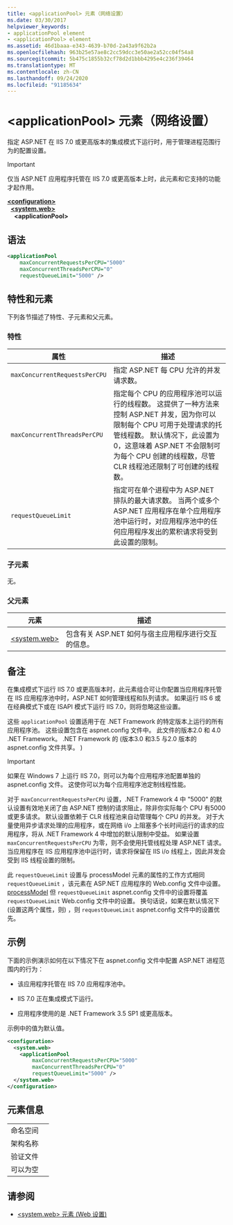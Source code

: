 ```yaml
---
title: <applicationPool> 元素（网络设置）
ms.date: 03/30/2017
helpviewer_keywords:
- applicationPool element
- <applicationPool> element
ms.assetid: 46d1baaa-e343-4639-b70d-2a43a9f62b2a
ms.openlocfilehash: 963b25e57ae8c2cc59dcc3e50ae2a52cc04f54a8
ms.sourcegitcommit: 5b475c1855b32cf78d2d1bbb4295e4c236f39464
ms.translationtype: MT
ms.contentlocale: zh-CN
ms.lasthandoff: 09/24/2020
ms.locfileid: "91185634"
---
```

# <a name="applicationpool-element-web-settings"></a>\<applicationPool> 元素（网络设置）

指定 ASP.NET 在 IIS 7.0 或更高版本的集成模式下运行时，用于管理进程范围行为的配置设置。  
  
> [!IMPORTANT]
> 仅当 ASP.NET 应用程序托管在 IIS 7.0 或更高版本上时，此元素和它支持的功能才起作用。  
  
[**\<configuration>**](../configuration-element.md)  
&nbsp;&nbsp;[**\<system.web>**](system-web-element-web-settings.md)  
&nbsp;&nbsp;&nbsp;&nbsp;**\<applicationPool>**  
  
## <a name="syntax"></a>语法  
  
```xml  
<applicationPool
    maxConcurrentRequestsPerCPU="5000"
    maxConcurrentThreadsPerCPU="0"
    requestQueueLimit="5000" />  
```  
  
## <a name="attributes-and-elements"></a>特性和元素  

下列各节描述了特性、子元素和父元素。  
  
### <a name="attributes"></a>特性  
  
|属性|描述|  
|---------------|-----------------|  
|`maxConcurrentRequestsPerCPU`|指定 ASP.NET 每 CPU 允许的并发请求数。|  
|`maxConcurrentThreadsPerCPU`|指定每个 CPU 的应用程序池可以运行的线程数。 这提供了一种方法来控制 ASP.NET 并发，因为你可以限制每个 CPU 可用于处理请求的托管线程数。 默认情况下，此设置为0，这意味着 ASP.NET 不会限制可为每个 CPU 创建的线程数，尽管 CLR 线程池还限制了可创建的线程数。|  
|`requestQueueLimit`|指定可在单个进程中为 ASP.NET 排队的最大请求数。 当两个或多个 ASP.NET 应用程序在单个应用程序池中运行时，对应用程序池中的任何应用程序发出的累积请求将受到此设置的限制。|  
  
### <a name="child-elements"></a>子元素  

 无。  
  
### <a name="parent-elements"></a>父元素  
  
|元素|描述|  
|-------------|-----------------|  
|[\<system.web>](system-web-element-web-settings.md)|包含有关 ASP.NET 如何与宿主应用程序进行交互的信息。|  
  
## <a name="remarks"></a>备注  

在集成模式下运行 IIS 7.0 或更高版本时，此元素组合可让你配置当应用程序托管在 IIS 应用程序池中时，ASP.NET 如何管理线程和队列请求。 如果运行 IIS 6 或在经典模式下或在 ISAPI 模式下运行 IIS 7.0，则将忽略这些设置。  
  
这些 `applicationPool` 设置适用于在 .NET Framework 的特定版本上运行的所有应用程序池。 这些设置包含在 aspnet.config 文件中。 此文件的版本2.0 和 4.0 .NET Framework。 .NET Framework 的 (版本3.0 和3.5 与2.0 版本的 aspnet.config 文件共享。 )   
  
> [!IMPORTANT]
> 如果在 Windows 7 上运行 IIS 7.0，则可以为每个应用程序池配置单独的 aspnet.config 文件。 这使你可以为每个应用程序池定制线程性能。  
  
对于 `maxConcurrentRequestsPerCPU` 设置，.NET Framework 4 中 "5000" 的默认设置有效地关闭了由 ASP.NET 控制的请求阻止，除非你实际每个 CPU 有5000或更多请求。 默认设置依赖于 CLR 线程池来自动管理每个 CPU 的并发。 对于大量使用异步请求处理的应用程序，或在网络 i/o 上阻塞多个长时间运行的请求的应用程序，将从 .NET Framework 4 中增加的默认限制中受益。 如果设置 `maxConcurrentRequestsPerCPU` 为零，则不会使用托管线程处理 ASP.NET 请求。 当应用程序在 IIS 应用程序池中运行时，请求将保留在 IIS i/o 线程上，因此并发会受到 IIS 线程设置的限制。  
  
此 `requestQueueLimit` 设置与 processModel 元素的属性的工作方式相同 `requestQueueLimit` ，该元素在 ASP.NET 应用程序的 Web.config 文件中设置。 [processModel](/previous-versions/dotnet/netframework-4.0/7w2sway1(v=vs.100)) 但 `requestQueueLimit` aspnet.config 文件中的设置将覆盖 `requestQueueLimit` Web.config 文件中的设置。 换句话说，如果在默认情况下 (设置这两个属性，则) ，则 `requestQueueLimit` aspnet.config 文件中的设置优先。  
  
## <a name="example"></a>示例  

下面的示例演示如何在以下情况下在 aspnet.config 文件中配置 ASP.NET 进程范围内的行为：  
  
- 该应用程序托管在 IIS 7.0 应用程序池中。  
  
- IIS 7.0 正在集成模式下运行。  
  
- 应用程序使用的是 .NET Framework 3.5 SP1 或更高版本。  
  
示例中的值为默认值。  
  
```xml  
<configuration>  
  <system.web>  
    <applicationPool
        maxConcurrentRequestsPerCPU="5000"  
        maxConcurrentThreadsPerCPU="0"
        requestQueueLimit="5000" />  
  </system.web>  
</configuration>  
```  
  
## <a name="element-information"></a>元素信息  
  
|||  
|-|-|  
|命名空间||  
|架构名称||  
|验证文件||  
|可以为空||  
  
## <a name="see-also"></a>请参阅

- [\<system.web> 元素 (Web 设置) ](system-web-element-web-settings.md)
